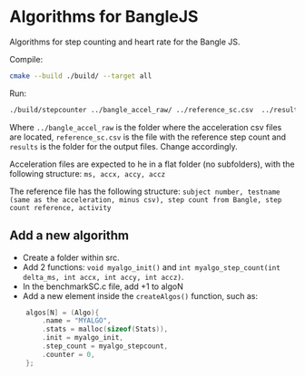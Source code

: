 Algorithms for BangleJS
=======================

Algorithms for step counting and heart rate for the Bangle JS.

Compile:

```bash
cmake --build ./build/ --target all
```

Run:

```bash
./build/stepcounter ../bangle_accel_raw/ ../reference_sc.csv  ../resultssc
```

Where `../bangle_accel_raw` is the folder where the acceleration csv files are located, `reference_sc.csv` is the file with the reference step count and `results` is the folder for the output files. Change accordingly.

Acceleration files are expected to he in a flat folder (no subfolders), with the following structure:
`ms, accx, accy, accz`

The reference file has the following structure:
`subject number, testname (same as the acceleration, minus csv), step count from Bangle, step count reference, activity`

## Add a new algorithm

- Create a folder within src.
- Add 2 functions: `void myalgo_init()` and `int myalgo_step_count(int delta_ms, int accx, int accy, int accz)`.
- In the benchmarkSC.c file, add +1 to algoN
- Add a new element inside the `createAlgos()` function, such as:
```c
    algos[N] = (Algo){
        .name = "MYALGO",
        .stats = malloc(sizeof(Stats)),
        .init = myalgo_init,
        .step_count = myalgo_stepcount,
        .counter = 0,
    };
```